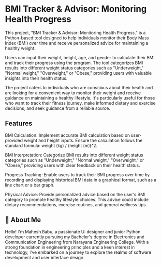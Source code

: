 
# BMI Tracker & Advisor: Monitoring Health Progress

This project, "BMI Tracker & Advisor: Monitoring Health Progress," is a Python-based tool designed to help individuals monitor their Body Mass Index (BMI) over time and receive personalized advice for maintaining a healthy weight.

Users can input their weight, height, age, and gender to calculate their BMI and track their progress using the program. The tool categorizes BMI results into different weight status categories such as "Underweight," "Normal weight," "Overweight," or "Obese," providing users with valuable insights into their health status.

The project caters to individuals who are conscious about their health and are looking for a convenient way to monitor their weight and receive guidance on maintaining a healthy lifestyle. It's particularly useful for those who want to track their fitness journey, make informed dietary and exercise decisions, and seek guidance from a reliable source.









## Features

BMI Calculation: Implement accurate BMI calculation based on user-provided weight and height inputs. Ensure the calculation follows the standard formula: weight (kg) / (height (m))^2.

BMI Interpretation: Categorize BMI results into different weight status categories such as "Underweight," "Normal weight," "Overweight," or "Obese," providing users with clear feedback on their health status.

Progress Tracking: Enable users to track their BMI progress over time by recording and displaying historical BMI data in a graphical format, such as a line chart or a bar graph.

Physical Advice: Provide personalized advice based on the user's BMI category to promote healthy lifestyle choices. This advice could include dietary recommendations, exercise routines, and general wellness tips.


## 🚀 About Me
Hello! I'm Mahesh Babu, a passionate UI designer and junior Python developer currently pursuing my Bachelor's degree in Electronics and Communication Engineering from Narayana Engineering College. With a strong foundation in engineering principles and a keen interest in technology, I've embarked on a journey to explore the realms of software development and user interface design.
